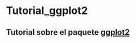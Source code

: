 # **Tutorial_ggplot2**
## Tutorial sobre el paquete [ggplot2](https://github.com/tidyverse/ggplot2)
